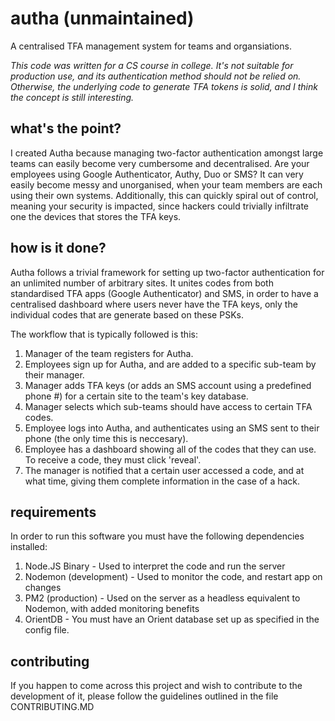 # autha (unmaintained)
A centralised TFA management system for teams and organsiations.

*This code was written for a CS course in college. It's not suitable for production use, and its authentication method should not be relied on. Otherwise, the underlying code to generate TFA tokens is solid, and I think the concept is still interesting.*

## what's the point?
I created Autha because managing two-factor authentication amongst large teams can easily become very cumbersome and decentralised. Are your employees using Google Authenticator, Authy, Duo or SMS? It can very easily become messy and unorganised, when your team members are each using their own systems. Additionally, this can quickly spiral out of control, meaning your security is impacted, since hackers could trivially infiltrate one the devices that stores the TFA keys.
## how is it done?
Autha follows a trivial framework for setting up two-factor authentication for an unlimited number of arbitrary sites. It unites codes from both standardised TFA apps (Google Authenticator) and SMS, in order to have a centralised dashboard where users never have the TFA keys, only the individual codes that are generate based on these PSKs.

The workflow that is typically followed is this:

1.  Manager of the team registers for Autha.
2.  Employees sign up for Autha, and are added to a specific sub-team by their manager.
3. Manager adds TFA keys (or adds an SMS account using a predefined phone #) for a certain site to the team's key database.
4. Manager selects which sub-teams should have access to certain TFA codes.
5. Employee logs into Autha, and authenticates using an SMS sent to their phone (the only time this is neccesary).
6. Employee has a dashboard showing all of the codes that they can use. To receive a code, they must click 'reveal'.
7. The manager is notified that a certain user accessed a code, and at what time, giving them complete information in the case of a hack.

## requirements
In order to run this software you must have the following dependencies installed:
1. Node.JS Binary - Used to interpret the code and run the server
2. Nodemon (development) - Used to monitor the code, and restart app on changes
3. PM2 (production) - Used on the server as a headless equivalent to Nodemon, with added monitoring benefits
4. OrientDB - You must have an Orient database set up as specified in the config file.

## contributing
If you happen to come across this project and wish to contribute to the development of it, please follow the guidelines outlined in the file CONTRIBUTING.MD
